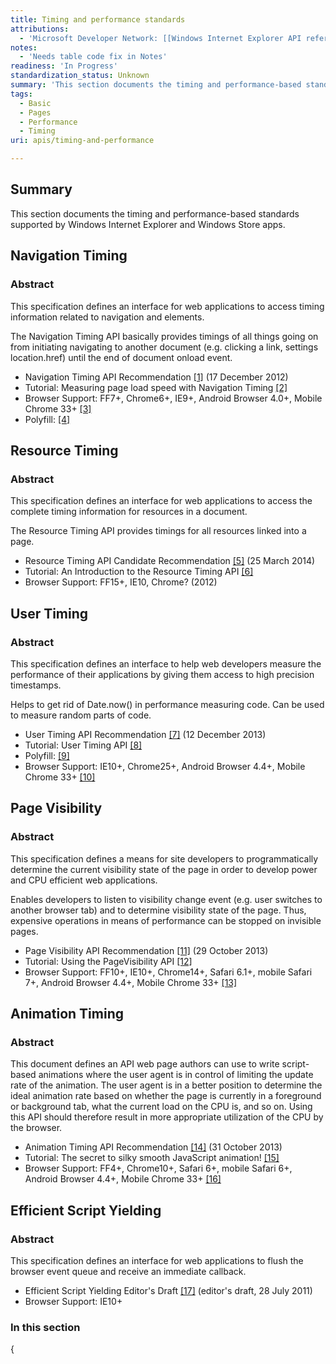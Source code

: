 ```yaml
---
title: Timing and performance standards
attributions:
  - 'Microsoft Developer Network: [[Windows Internet Explorer API reference](http://msdn.microsoft.com/en-us/library/ie/hh828809%28v=vs.85%29.aspx) Article]'
notes:
  - 'Needs table code fix in Notes'
readiness: 'In Progress'
standardization_status: Unknown
summary: 'This section documents the timing and performance-based standards supported by Windows Internet Explorer and Windows Store apps.'
tags:
  - Basic
  - Pages
  - Performance
  - Timing
uri: apis/timing-and-performance

---
```

## <span>Summary</span>

This section documents the timing and performance-based standards supported by Windows Internet Explorer and Windows Store apps.

## <span>Navigation Timing</span>

### <span>Abstract</span>

This specification defines an interface for web applications to access timing information related to navigation and elements.

The Navigation Timing API basically provides timings of all things going on from initiating navigating to another document (e.g. clicking a link, settings location.href) until the end of document onload event.

-   Navigation Timing API Recommendation [[1]](http://www.w3.org/TR/navigation-timing/) (17 December 2012)
-   Tutorial: Measuring page load speed with Navigation Timing [[2]](http://www.html5rocks.com/en/tutorials/webperformance/basics/)
-   Browser Support: FF7+, Chrome6+, IE9+, Android Browser 4.0+, Mobile Chrome 33+ [[3]](http://caniuse.com/nav-timing)
-   Polyfill: [[4]](http://nicj.net/usertiming-js/)

## <span>Resource Timing</span>

### <span>Abstract</span>

This specification defines an interface for web applications to access the complete timing information for resources in a document.

The Resource Timing API provides timings for all resources linked into a page.

-   Resource Timing API Candidate Recommendation [[5]](http://www.w3.org/TR/resource-timing/) (25 March 2014)
-   Tutorial: An Introduction to the Resource Timing API [[6]](http://calendar.perfplanet.com/2012/an-introduction-to-the-resource-timing-api/)
-   Browser Support: FF15+, IE10, Chrome? (2012)

## <span>User Timing</span>

### <span>Abstract</span>

This specification defines an interface to help web developers measure the performance of their applications by giving them access to high precision timestamps.

Helps to get rid of Date.now() in performance measuring code. Can be used to measure random parts of code.

-   User Timing API Recommendation [[7]](http://www.w3.org/TR/user-timing/) (12 December 2013)
-   Tutorial: User Timing API [[8]](http://www.html5rocks.com/en/tutorials/webperformance/usertiming/)
-   Polyfill: [[9]](https://gist.github.com/pmeenan/5902672)
-   Browser Support: IE10+, Chrome25+, Android Browser 4.4+, Mobile Chrome 33+ [[10]](http://caniuse.com/user-timing)

## <span>Page Visibility</span>

### <span>Abstract</span>

This specification defines a means for site developers to programmatically determine the current visibility state of the page in order to develop power and CPU efficient web applications.

Enables developers to listen to visibility change event (e.g. user switches to another browser tab) and to determine visibility state of the page. Thus, expensive operations in means of performance can be stopped on invisible pages.

-   Page Visibility API Recommendation [[11]](http://www.w3.org/TR/page-visibility/) (29 October 2013)
-   Tutorial: Using the PageVisibility API [[12]](http://www.html5rocks.com/en/tutorials/pagevisibility/intro/)
-   Browser Support: FF10+, IE10+, Chrome14+, Safari 6.1+, mobile Safari 7+, Android Browser 4.4+, Mobile Chrome 33+ [[13]](http://caniuse.com/pagevisibility)

## <span>Animation Timing</span>

### <span>Abstract</span>

This document defines an API web page authors can use to write script-based animations where the user agent is in control of limiting the update rate of the animation. The user agent is in a better position to determine the ideal animation rate based on whether the page is currently in a foreground or background tab, what the current load on the CPU is, and so on. Using this API should therefore result in more appropriate utilization of the CPU by the browser.

-   Animation Timing API Recommendation [[14]](http://www.w3.org/TR/animation-timing/) (31 October 2013)
-   Tutorial: The secret to silky smooth JavaScript animation! [[15]](http://creativejs.com/resources/requestanimationframe/)
-   Browser Support: FF4+, Chrome10+, Safari 6+, mobile Safari 6+, Android Browser 4.4+, Mobile Chrome 33+ [[16]](http://caniuse.com/requestanimationframe)

## <span>Efficient Script Yielding</span>

### <span>Abstract</span>

This specification defines an interface for web applications to flush the browser event queue and receive an immediate callback.

-   Efficient Script Yielding Editor's Draft [[17]](https://dvcs.w3.org/hg/webperf/raw-file/tip/specs/setImmediate/Overview.html) (editor's draft, 28 July 2011)
-   Browser Support: IE10+

### <span>In this section</span>

{